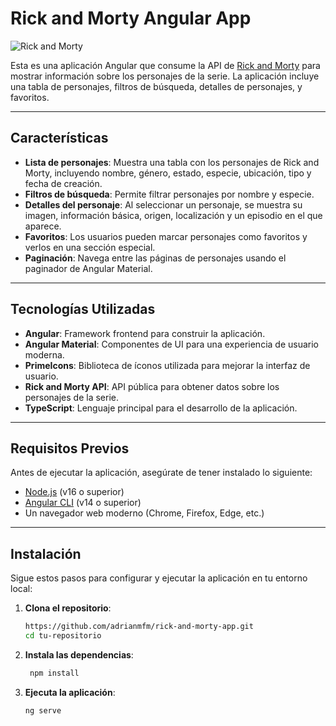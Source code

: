 # Rick and Morty Angular App

![Rick and Morty](https://rickandmortyapi.com/api/character/avatar/1.jpeg)

Esta es una aplicación Angular que consume la API de [Rick and Morty](https://rickandmortyapi.com/) para mostrar información sobre los personajes de la serie. La aplicación incluye una tabla de personajes, filtros de búsqueda, detalles de personajes, y favoritos.

---

## Características

- **Lista de personajes**: Muestra una tabla con los personajes de Rick and Morty, incluyendo nombre, género, estado, especie, ubicación, tipo y fecha de creación.
- **Filtros de búsqueda**: Permite filtrar personajes por nombre y especie.
- **Detalles del personaje**: Al seleccionar un personaje, se muestra su imagen, información básica, origen, localización y un episodio en el que aparece.
- **Favoritos**: Los usuarios pueden marcar personajes como favoritos y verlos en una sección especial.
- **Paginación**: Navega entre las páginas de personajes usando el paginador de Angular Material.

---

## Tecnologías Utilizadas

- **Angular**: Framework frontend para construir la aplicación.
- **Angular Material**: Componentes de UI para una experiencia de usuario moderna.
- **PrimeIcons**: Biblioteca de íconos utilizada para mejorar la interfaz de usuario.
- **Rick and Morty API**: API pública para obtener datos sobre los personajes de la serie.
- **TypeScript**: Lenguaje principal para el desarrollo de la aplicación.

---

## Requisitos Previos

Antes de ejecutar la aplicación, asegúrate de tener instalado lo siguiente:

- [Node.js](https://nodejs.org/) (v16 o superior)
- [Angular CLI](https://angular.io/cli) (v14 o superior)
- Un navegador web moderno (Chrome, Firefox, Edge, etc.)

---

## Instalación

Sigue estos pasos para configurar y ejecutar la aplicación en tu entorno local:

1. **Clona el repositorio**:
   ```bash
   https://github.com/adrianmfm/rick-and-morty-app.git
   cd tu-repositorio
    ```
2. **Instala las dependencias**:
   ```bash
    npm install
     ```
3. **Ejecuta la aplicación**:
     ```bash
     ng serve
 
   

